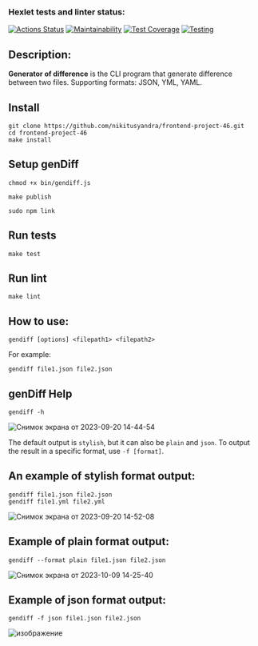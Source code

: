 ### Hexlet tests and linter status:
[![Actions Status](https://github.com/nikitusyandra/frontend-project-46/workflows/hexlet-check/badge.svg)](https://github.com/nikitusyandra/frontend-project-46/actions) [![Maintainability](https://api.codeclimate.com/v1/badges/c4d2c4250f0bfa36a786/maintainability)](https://codeclimate.com/github/nikitusyandra/frontend-project-46/maintainability) [![Test Coverage](https://api.codeclimate.com/v1/badges/c4d2c4250f0bfa36a786/test_coverage)](https://codeclimate.com/github/nikitusyandra/frontend-project-46/test_coverage) [![Testing](https://github.com/nikitusyandra/frontend-project-46/actions/workflows/node-check.yml/badge.svg)](https://github.com/nikitusyandra/frontend-project-46/actions/workflows/node-check.yml)

## Description:
**Generator of difference** is the CLI program that generate difference between two files. Supporting formats: JSON, YML, YAML.
## Install
```
git clone https://github.com/nikitusyandra/frontend-project-46.git
cd frontend-project-46
make install
```
## Setup genDiff

```
chmod +x bin/gendiff.js

make publish

sudo npm link
```

## Run tests

```make test```


## Run lint

```make lint```

## How to use:
```
gendiff [options] <filepath1> <filepath2>
```
For example:
```
gendiff file1.json file2.json
```

## genDiff Help

```
gendiff -h
```
![Снимок экрана от 2023-09-20 14-44-54](https://github.com/nikitusyandra/frontend-project-46/assets/120372224/02b28de8-1653-4f42-bf6e-725b2837edfe)

The default output is `stylish`, but it can also be `plain` and `json`. To output the result in a specific format, use `-f [format]`.

## An example of stylish format output: 
```
gendiff file1.json file2.json
gendiff file1.yml file2.yml
```
![Снимок экрана от 2023-09-20 14-52-08](https://github.com/nikitusyandra/frontend-project-46/assets/120372224/e6b57d85-8139-46ee-9fff-ff9b4708c552)
## Example of plain format output:
```
gendiff --format plain file1.json file2.json
```
![Снимок экрана от 2023-10-09 14-25-40](https://github.com/nikitusyandra/frontend-project-46/assets/120372224/e69e86df-c89a-4c0d-9885-3a234acd2b9a)
## Example of json format output:
```
gendiff -f json file1.json file2.json
```
![изображение](https://github.com/nikitusyandra/frontend-project-46/assets/120372224/95d4dbb9-5562-4bbc-b95b-43a26e5305f3)



